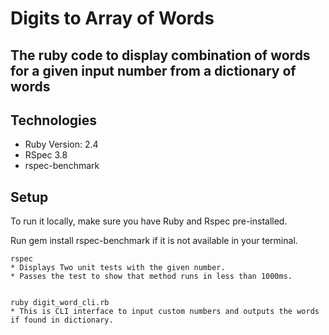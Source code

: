 # Digits to Array of Words

## The ruby code to display combination of words for a given input number from a dictionary of words

## Technologies
* Ruby Version: 2.4
* RSpec 3.8
* rspec-benchmark

## Setup
To run it locally, make sure you have Ruby and Rspec pre-installed.

Run gem install rspec-benchmark if it is not available in your terminal.

```
rspec
* Displays Two unit tests with the given number.
* Passes the test to show that method runs in less than 1000ms.


```

```
ruby digit_word_cli.rb
* This is CLI interface to input custom numbers and outputs the words if found in dictionary.
```

